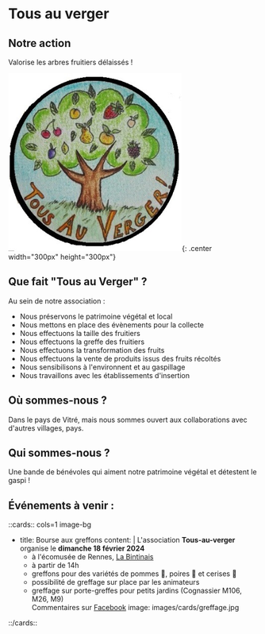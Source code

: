 # Tous au verger

## Notre action

Valorise les arbres fruitiers délaissés !

![Tous au Verger](images/logo.jpg){: .center width="300px" height="300px"}

## Que fait "Tous au Verger" ?

Au sein de notre association :

- Nous préservons le patrimoine végétal et local
- Nous mettons en place des évènements pour la collecte
- Nous effectuons la taille des fruitiers
- Nous effectuons la greffe des fruitiers
- Nous effectuons la transformation des fruits
- Nous effectuons la vente de produits issus des fruits récoltés
- Nous sensibilisons à l'environnent et au gaspillage
- Nous travaillons avec les établissements d'insertion

## Où sommes-nous ?

Dans le pays de Vitré, mais nous sommes ouvert aux collaborations avec d'autres villages, pays.

## Qui sommes-nous ?

Une bande de bénévoles qui aiment notre patrimoine végétal et détestent le gaspi ! 

## Événements à venir :

::cards:: cols=1 image-bg

- title: Bourse aux greffons
  content: |
    L'association **Tous-au-verger** organise le **dimanche 18 février 2024**  
    - à l'écomusée de Rennes, [La Bintinais](https://www.ecomusee-rennes-metropole.fr/agenda/entretien-du-verger-2/)  
    - à partir de 14h  
    - greffons pour des variétés de pommes 🍏, poires 🍐 et cerises 🍒  
    - possibilité de greffage sur place par les animateurs  
    - greffage sur porte-greffes pour petits jardins (Cognassier M106, M26, M9)  
    Commentaires sur [Facebook](https://www.facebook.com/tousauverger/?locale=fr_FR)
  image: images/cards/greffage.jpg
  
::/cards::
